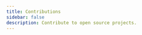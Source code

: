 ```yaml
---
title: Contributions
sidebar: false
description: Contribute to open source projects.
---
```


<!-- markdownlint-disable-next-line MD033 -->
<my-contributions />
